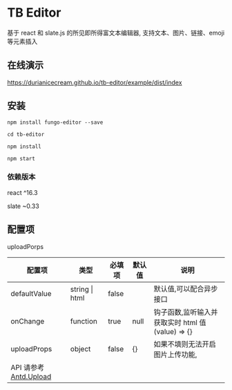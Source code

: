 # TB Editor

基于 react 和 slate.js 的所见即所得富文本编辑器, 支持文本、图片、链接、emoji 等元素插入

## 在线演示

https://durianicecream.github.io/tb-editor/example/dist/index

## 安装

```
npm install fungo-editor --save

cd tb-editor

npm install

npm start
```

### 依赖版本

react ^16.3

slate ~0.33

## 配置项

uploadPorps

| 配置项                                                             | 类型           | 必填项 | 默认值 | 说明                                              |
| ------------------------------------------------------------------ | -------------- | ------ | ------ | ------------------------------------------------- |
| defaultValue                                                       | string \| html | false  |        | 默认值,可以配合异步接口                           |
| onChange                                                           | function       | true   | null   | 钩子函数,监听输入并获取实时 html 值 (value) => {} |
| uploadProps                                                        | object         | false  | {}     | 如果不填则无法开启图片上传功能,                   |
| API 请参考 [Antd.Upload](https://ant.design/components/upload-cn/) |
